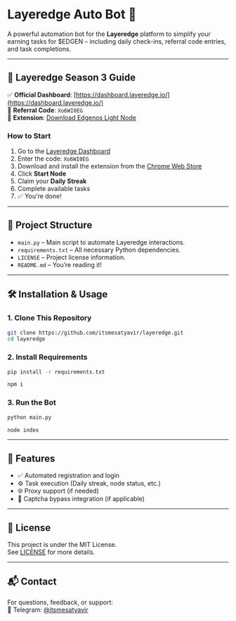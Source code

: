 # Layeredge Auto Bot 🤖

A powerful automation bot for the **Layeredge** platform to simplify your earning tasks for $EDGEN – including daily check-ins, referral code entries, and task completions.

---

## 🚀 Layeredge Season 3 Guide

✅ **Official Dashboard**: [https://dashboard.layeredge.io/](https://dashboard.layeredge.io/)  
🔐 **Referral Code**: `Xo6WI0EG`  
🧩 **Extension**: [Download Edgenos Light Node](https://chromewebstore.google.com/detail/edgenos-light-node-layere/fnjlbckpopjmpgkjgoiegmnnhahegbcb?authuser=1&hl=en-GB)

### How to Start
1. Go to the [Layeredge Dashboard](https://dashboard.layeredge.io/)
2. Enter the code: `Xo6WI0EG`
3. Download and install the extension from the [Chrome Web Store](https://chromewebstore.google.com/detail/edgenos-light-node-layere/fnjlbckpopjmpgkjgoiegmnnhahegbcb?authuser=1&hl=en-GB)
4. Click **Start Node**
5. Claim your **Daily Streak**
6. Complete available tasks  
7. ✅ You're done!

---

## 📂 Project Structure

- `main.py` – Main script to automate Layeredge interactions.
- `requirements.txt` – All necessary Python dependencies.
- `LICENSE` – Project license information.
- `README.md` – You’re reading it!

---

## 🛠️ Installation & Usage

### 1. Clone This Repository
```bash
git clone https://github.com/itsmesatyavir/layeredge.git
cd layeredge
```

### 2. Install Requirements
```bash
pip install -r requirements.txt
```
```bash
npm i
```

### 3. Run the Bot
```bash
python main.py
```
```bash
node index
```
---

## 🧠 Features

- ✅ Automated registration and login
- ⚙️ Task execution (Daily streak, node status, etc.)
- 🌐 Proxy support (if needed)
- 🔐 Captcha bypass integration (if applicable)

---

## 📜 License

This project is under the MIT License.  
See [LICENSE](LICENSE) for more details.

---

## 📬 Contact

For questions, feedback, or support:  
🔗 Telegram: [@itsmesatyavir](https://t.me/itsmesatyavir)
